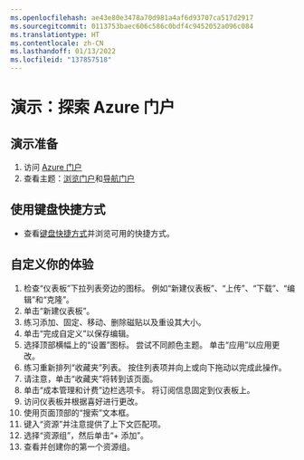 ```yaml
---
ms.openlocfilehash: ae43e80e3478a70d981a4af6d93707ca517d2917
ms.sourcegitcommit: 0113753baec606c586c0bdf4c9452052a096c084
ms.translationtype: HT
ms.contentlocale: zh-CN
ms.lasthandoff: 01/13/2022
ms.locfileid: "137857518"
---
```

# <a name="demonstration-explore-the-azure-portal"></a>演示：探索 Azure 门户

## <a name="prepare-for-the-demo"></a>演示准备

1. 访问 [Azure 门户](https://portal.azure.com/#home)
1. 查看主题：[浏览门户](https://docs.microsoft.com/azure/azure-portal/azure-portal-overview#getting-around-the-portal)和[导航门户](https://docs.microsoft.com/learn/modules/tour-azure-portal/3-navigate-the-portal) 

## <a name="using-keyboard-shortcuts"></a>使用键盘快捷方式

- 查看[键盘快捷方式](https://docs.microsoft.com/azure/azure-portal/azure-portal-keyboard-shortcuts#actions)并浏览可用的快捷方式。


## <a name="customize-your-experience"></a>自定义你的体验

1. 检查“仪表板”下拉列表旁边的图标。 例如“新建仪表板”、“上传”、“下载”、“编辑”和“克隆”。 
1. 单击“新建仪表板”。
1. 练习添加、固定、移动、删除磁贴以及重设其大小。 
1. 单击“完成自定义”以保存编辑。
1. 选择顶部横幅上的“设置”图标。 尝试不同颜色主题。 单击“应用”以应用更改。
1. 练习重新排列“收藏夹”列表。 按住列表项并向上或向下拖动以完成此操作。
1. 请注意，单击“收藏夹”将转到该页面。 
1. 单击“成本管理和计费”边栏选项卡。 将订阅信息固定到仪表板上。
1. 访问仪表板并根据喜好进行更改。 
1. 使用页面顶部的“搜索”文本框。
1. 键入“资源”并注意提供了上下文匹配项。
1. 选择“资源组”，然后单击“+ 添加”。
1. 查看并创建你的第一个资源组。 
